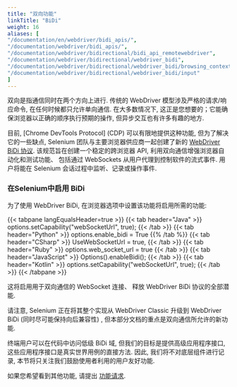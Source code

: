 ```yaml
---
title: "双向功能"
linkTitle: "BiDi"
weight: 16
aliases: [
"/documentation/en/webdriver/bidi_apis/",
"/documentation/webdriver/bidi_apis/",
"/documentation/webdriver/bidirectional/bidi_api_remotewebdriver",
"/documentation/webdriver/bidirectional/webdriver_bidi",
"/documentation/webdriver/bidirectional/webdriver_bidi/browsing_context",
"/documentation/webdriver/bidirectional/webdriver_bidi/input"
]
---
```



双向是指通信同时在两个方向上进行. 
传统的 WebDriver 模型涉及严格的请求/响应命令, 
在任何时候都只允许单向通信. 
在大多数情况下, 这正是您想要的；它能确保浏览器以正确的顺序执行预期的操作, 
但异步交互也有许多有趣的地方. 


目前, [Chrome DevTools Protocol] (CDP) 可以有限地提供这种功能, 
但为了解决它的一些缺点, 
Selenium 团队与主要浏览器供应商一起创建了新的 [WebDriver BiDi 协议](https://w3c.github.io/webdriver-bidi/).
该规范旨在创建一个稳定的跨浏览器 API, 
利用双向通信增强浏览器自动化和测试功能、
包括通过 WebSockets 从用户代理到控制软件的流式事件. 
用户将能在 Selenium 会话过程中监听、记录或操作事件. 


### 在Selenium中启用 BiDi

为了使用 WebDriver BiDi, 
在浏览器选项中设置该功能将启用所需的功能:

{{< tabpane langEqualsHeader=true >}}
{{< tab header="Java" >}}
options.setCapability("webSocketUrl", true);
{{< /tab >}}
{{< tab header="Python" >}}
options.enable_bidi = True
{{% /tab %}}
{{< tab header="CSharp" >}}
UseWebSocketUrl = true,
{{< /tab >}}
{{< tab header="Ruby" >}}
options.web_socket_url = true
{{< /tab >}}
{{< tab header="JavaScript" >}}
Options().enableBidi();
{{< /tab >}}
{{< tab header="Kotlin" >}}
options.setCapability("webSocketUrl", true);
{{< /tab >}}
{{< /tabpane >}}



这将启用用于双向通信的 WebSocket 连接、
释放 WebDriver BiDi 协议的全部潜能. 



请注意, Selenium 正在将其整个实现从 WebDriver Classic 
升级到 WebDriver BiDi (同时尽可能保持向后兼容性) , 
但本部分文档的重点是双向通信所允许的新功能. 



终端用户可以在代码中访问低级 BiDi 域, 
但我们的目标是提供高级应用程序接口, 
这些应用程序接口是真实世界用例的直接方法. 
因此, 我们将不对底层组件进行记录, 本节将只关注我们鼓励使用者利用的用户友好功能. 


如果您希望看到其他功能, 请提出
[功能请求](https://github.com/SeleniumHQ/selenium/issues/new?assignees=&labels=&template=feature.md). 

